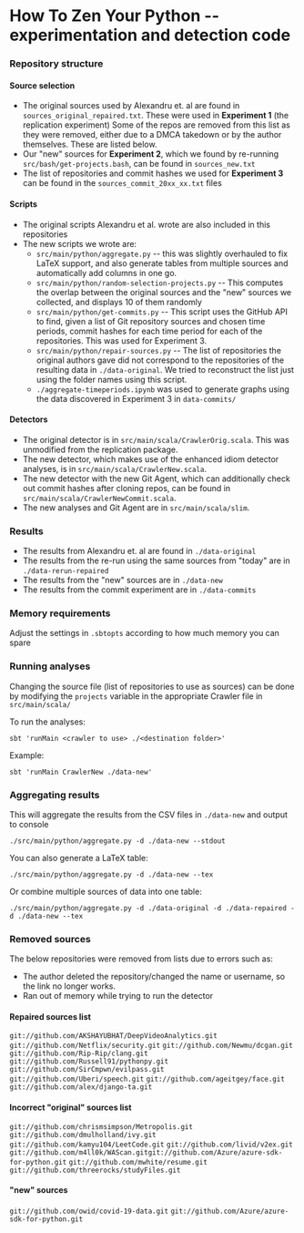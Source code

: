 # How To Zen Your Python -- experimentation and detection code

### Repository structure
#### Source selection

- The original sources used by Alexandru et. al are found in `sources_original_repaired.txt`. These were used in **Experiment 1** (the replication experiment) Some of the repos are removed from this list as they were removed, either due to a DMCA takedown or by the author themselves. These are listed below.
- Our "new" sources for **Experiment 2**, which we found by re-running `src/bash/get-projects.bash`, can be found in `sources_new.txt`
- The list of repositories and commit hashes we used for **Experiment 3** can be found in the `sources_commit_20xx_xx.txt` files

#### Scripts
- The original scripts Alexandru et al. wrote are also included in this repositories
- The new scripts we wrote are:
    - `src/main/python/aggregate.py`  -- this was slightly overhauled to fix LaTeX support, and also generate tables from multiple sources and automatically add columns in one go.
    - `src/main/python/random-selection-projects.py` -- This computes the overlap between the original sources and the "new" sources we collected, and displays 10 of them randomly
    - `src/main/python/get-commits.py` -- This script uses the GitHub API to find, given a list of Git repository sources and chosen time periods, commit hashes for each time period for each of the repositories. This was used for Experiment 3.
    - `src/main/python/repair-sources.py` -- The list of repositories the original authors gave did not correspond to the repositories of the resulting data in `./data-original`. We tried to reconstruct the list just using the folder names using this script.
    - `./aggregate-timeperiods.ipynb` was used to generate graphs using the data discovered in Experiment 3 in `data-commits/`

#### Detectors
- The original detector is in `src/main/scala/CrawlerOrig.scala`. This was unmodified from the replication package.
- The new detector, which makes use of the enhanced idiom detector analyses, is in `src/main/scala/CrawlerNew.scala`.
- The new detector with the new Git Agent, which can additionally check out commit hashes after cloning repos, can be found in `src/main/scala/CrawlerNewCommit.scala`.
- The new analyses and Git Agent are in `src/main/scala/slim`.

### Results
- The results from Alexandru et. al are found in `./data-original`
- The results from the re-run using the same sources from "today" are in `./data-rerun-repaired`
- The results from the "new" sources are in  `./data-new`
- The results from the commit experiment are in `./data-commits`

### Memory requirements

Adjust the settings in `.sbtopts` according to how much memory you can spare

### Running analyses
Changing the source file (list of repositories to use as sources) can be done by modifying the `projects` variable in the appropriate Crawler file in `src/main/scala/`

To run the analyses:

```
sbt 'runMain <crawler to use> ./<destination folder>'
```

Example: 
```
sbt 'runMain CrawlerNew ./data-new'
```

### Aggregating results

This will aggregate the results from the CSV files in `./data-new` and output to console
```
./src/main/python/aggregate.py -d ./data-new --stdout 
```

You can also generate a LaTeX table:
```
./src/main/python/aggregate.py -d ./data-new --tex 
```

Or combine multiple sources of data into one table:
```
./src/main/python/aggregate.py -d ./data-original -d ./data-repaired -d ./data-new --tex 
```

### Removed sources
The below repositories were removed from lists due to errors such as:
- The author deleted the repository/changed the name or username, so the link no longer works.
- Ran out of memory while trying to run the detector

#### Repaired sources list
`git://github.com/AKSHAYUBHAT/DeepVideoAnalytics.git`
`git://github.com/Netflix/security.git`
`git://github.com/Newmu/dcgan.git`
`git://github.com/Rip-Rip/clang.git`
`git://github.com/Russell91/pythonpy.git`
`git://github.com/SirCmpwn/evilpass.git`
`git://github.com/Uberi/speech.git`
`git://github.com/ageitgey/face.git`
`git://github.com/alex/django-ta.git`

#### Incorrect "original" sources list

`git://github.com/chrismsimpson/Metropolis.git`
`git://github.com/dmulholland/ivy.git`
`git://github.com/kamyu104/LeetCode.git`
`git://github.com/livid/v2ex.git`
`git://github.com/m4ll0k/WAScan.gitgit://github.com/Azure/azure-sdk-for-python.git`
`git://github.com/mwhite/resume.git`
`git://github.com/threerocks/studyFiles.git`

#### "new" sources
`git://github.com/owid/covid-19-data.git`
`git://github.com/Azure/azure-sdk-for-python.git`


<!-- error files -->
<!-- git://github.com/abatchy17/WindowsExploits.git -->
<!-- git://github.com/ckan/ckan.git -->
<!-- git://github.com/255BITS/HyperGAN.git -->
<!-- git://github.com/ansible/ansible.git -->
<!-- git://github.com/apachecn/MachineLearning.git -->
<!-- git://github.com/AppScale/appscale.git -->
<!-- git://github.com/django-nonrel/mongodb-engine.git -->
<!-- git://github.com/deis/deis.git -->
<!-- git://github.com/datafolklabs/cement.git -->
<!-- git://github.com/dae/anki.git -->
<!-- git://github.com/cython/cython.git -->
<!-- git://github.com/ctfs/write-ups-2014.git -->
<!-- git://github.com/cs109/content.git -->
<!-- git://github.com/crossbario/crossbar.git -->
<!-- git://github.com/crossbario/autobahn-python.git -->
<!--  git://github.com/coffeehb/Some-PoC-oR-ExP.git -->




